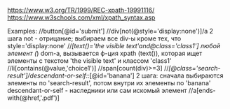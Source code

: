 https://www.w3.org/TR/1999/REC-xpath-19991116/
https://www.w3schools.com/xml/xpath_syntax.asp

Examples:
//button[@id='submit']
//div[not(@style='display:none')]/a
    2 шага
    not - отрицание; выбираем все div-ы кроме тех, что style='display:none'
//*[text()='the visible text'and@class='class1']
    любой элемент (*) dom-a, вызывается ф-ция xpath (text()), которая ищет элементы с текстом 'the visible text' и классом 'class1'
//li[contains(@value,'choice1')]
//span[count(div)>=3]
//*[@class='search-result']/descendant-or-self::*[@id='banana']
    2 шага: сначала выбираются элементы по 'search-result', потом внутри их элементы по 'banana'
    descendant-or-self - наследники или сам искомый элемент
//a[ends-with(@href,'.pdf')]